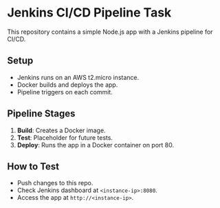 # Jenkins CI/CD Pipeline Task
This repository contains a simple Node.js app with a Jenkins pipeline for CI/CD.

## Setup
- Jenkins runs on an AWS t2.micro instance.
- Docker builds and deploys the app.
- Pipeline triggers on each commit.

## Pipeline Stages
1. **Build**: Creates a Docker image.
2. **Test**: Placeholder for future tests.
3. **Deploy**: Runs the app in a Docker container on port 80.

## How to Test
- Push changes to this repo.
- Check Jenkins dashboard at `<instance-ip>:8080`.
- Access the app at `http://<instance-ip>`.
